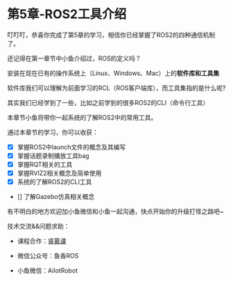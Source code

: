 # 第5章-ROS2工具介绍

叮叮叮，恭喜你完成了第5章的学习，相信你已经掌握了ROS2的四种通信机制了。

还记得在第一章节中小鱼介绍过，ROS的定义吗？

安装在现在已有的操作系统上（Linux、Windows、Mac）上的**软件库和工具集**

软件库我们可以理解为前面学习的RCL（ROS客户端库），而工具集指的是什么呢?

其实我们已经学到了一些，比如之前学到的很多ROS2的CLI（命令行工具）

本章节小鱼将带你一起系统的了解ROS2中的常用工具。

通过本章节的学习，你可以收获：

- [x] 掌握ROS2中launch文件的概念及其编写
- [x] 掌握话题录制播放工具bag                                                    
- [x] 掌握RQT相关的工具
- [x] 掌握RVIZ2相关概念及简单使用
- [x] 系统的了解ROS2的CLI工具
- [] 了解Gazebo仿真相关概念

有不明白的地方欢迎加小鱼微信和小鱼一起沟通，快点开始你的升级打怪之路吧~


技术交流&&问题求助：

- 课程合作：[睿慕课](https://www.aiimooc.com/mall/preshow-htm-itemid-705.html)

- 微信公众号：鱼香ROS

- 小鱼微信：AiIotRobot




